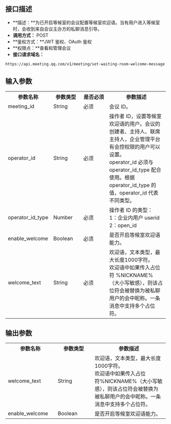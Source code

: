 ## 接口描述
- **描述：**为已开启等候室的会议配置等候室欢迎语。当有用户进入等候室时，会收到来自会议主办方的私聊消息引导。
- **调用方式：** POST
- **鉴权方式：**JWT 鉴权、OAuth 鉴权
- **权限点：**查看和管理会议
- **接口请求域名：**
```html
https://api.meeting.qq.com/v1/meeting/set-waiting-room-welcome-message
```


## 输入参数
<table>
   <tr>
      <th width="20%" >参数名称</td>
      <th width="20%" >参数类型</td>
      <th width="20%" >是否必须</td>
      <th width="40%" >参数描述</td>
   </tr>
   <tr>
      <td>meeting_id</td>
      <td>String</td>
      <td>必须</td>
      <td>会议 ID。</td>
   </tr>
   <tr>
      <td>operator_id</td>
      <td>String</td>
      <td>必须</td>
      <td>操作者 ID，设置等候室欢迎语的用户。会议的创建者、主持人、联席主持人，企业管理平台有会控权限的用户可以设置。<br>
operator_id 必须与 operator_id_type 配合使用。根据 operator_id_type 的值，operator_id 代表不同类型。</td>
   </tr>
   <tr>
      <td>operator_id_type</td>
      <td>Number</td>
      <td>必须</td>
      <td>操作者 ID 的类型：<br>1：企业内用户 userid<br>2：open_id</td>
   </tr>
   <tr>
      <td>enable_welcome</td>
      <td>Boolean</td>
      <td>必须</td>
      <td>是否开启等候室欢迎语能力。</td>
   </tr>
   <tr>
      <td>welcome_text</td>
      <td>String</td>
      <td>必须</td>
      <td>欢迎语，文本类型，最大长度1000字符。<br>
欢迎语中如果传入占位符 %NICKNAME%（大小写敏感），则该占位符会被替换为被私聊用户的会中昵称。一条消息中支持多个占位符。</td>
   </tr>
</table>


## 输出参数
<table>
   <tr>
      <th width="20%" >参数名称</td>
      <th width="20%" >参数类型</td>
      <th width="40%" >参数描述</td>
   </tr>
   <tr>
      <td>welcome_text</td>
      <td>String</td>
      <td>欢迎语，文本类型，最大长度1000字符。<br>
欢迎语中如果传入占位符%NICKNAME%（大小写敏感），则该占位符会被替换为被私聊用户的会中昵称。一条消息中支持多个占位符。</td>
   </tr>
   <tr>
      <td>enable_welcome</td>
      <td>Boolean</td>
      <td>是否开启等候室欢迎语能力。</td>
   </tr>
</table>


